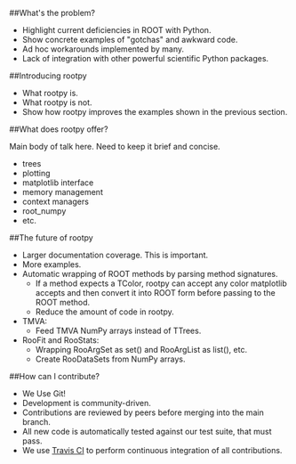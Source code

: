 ##What's the problem?

* Highlight current deficiencies in ROOT with Python.
* Show concrete examples of "gotchas" and awkward code.
* Ad hoc workarounds implemented by many.
* Lack of integration with other powerful scientific Python packages.



##Introducing rootpy

* What rootpy is.
* What rootpy is not.
* Show how rootpy improves the examples shown in the previous section.



##What does rootpy offer?

Main body of talk here. Need to keep it brief and concise.

* trees
* plotting
* matplotlib interface
* memory management
* context managers
* root_numpy
* etc.



##The future of rootpy

* Larger documentation coverage. This is important.
* More examples.
* Automatic wrapping of ROOT methods by parsing method signatures.
   - If a method expects a TColor, rootpy can accept any color matplotlib
     accepts and then convert it into ROOT form before passing to the ROOT method.
   - Reduce the amount of code in rootpy.
* TMVA:
   - Feed TMVA NumPy arrays instead of TTrees. 
* RooFit and RooStats:
   - Wrapping RooArgSet as set() and RooArgList as list(), etc.
   - Create RooDataSets from NumPy arrays.



##How can I contribute?

* We Use Git!
* Development is community-driven.
* Contributions are reviewed by peers before merging into the main branch.
* All new code is automatically tested against our test suite, that must pass.
* We use [Travis CI](https://travis-ci.org/) to perform continuous integration of
  all contributions.

